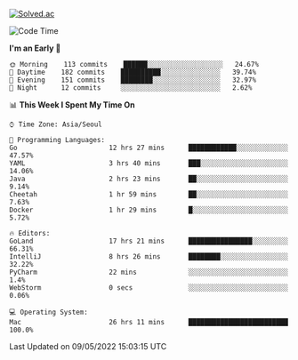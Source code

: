 [![Solved.ac](http://mazassumnida.wtf/api/v2/generate_badge?boj=kuckjwi)](https://solved.ac/kuckjwi)
<!--START_SECTION:waka-->
![Code Time](http://img.shields.io/badge/Code%20Time-0-blue)

**I'm an Early 🐤** 

```text
🌞 Morning    113 commits    ██████░░░░░░░░░░░░░░░░░░░   24.67% 
🌆 Daytime    182 commits    ██████████░░░░░░░░░░░░░░░   39.74% 
🌃 Evening    151 commits    ████████░░░░░░░░░░░░░░░░░   32.97% 
🌙 Night      12 commits     ░░░░░░░░░░░░░░░░░░░░░░░░░   2.62%

```


📊 **This Week I Spent My Time On** 

```text
⌚︎ Time Zone: Asia/Seoul

💬 Programming Languages: 
Go                       12 hrs 27 mins      ████████████░░░░░░░░░░░░░   47.57% 
YAML                     3 hrs 40 mins       ███░░░░░░░░░░░░░░░░░░░░░░   14.06% 
Java                     2 hrs 23 mins       ██░░░░░░░░░░░░░░░░░░░░░░░   9.14% 
Cheetah                  1 hr 59 mins        ██░░░░░░░░░░░░░░░░░░░░░░░   7.63% 
Docker                   1 hr 29 mins        █░░░░░░░░░░░░░░░░░░░░░░░░   5.72%

🔥 Editors: 
GoLand                   17 hrs 21 mins      ████████████████░░░░░░░░░   66.31% 
IntelliJ                 8 hrs 26 mins       ████████░░░░░░░░░░░░░░░░░   32.22% 
PyCharm                  22 mins             ░░░░░░░░░░░░░░░░░░░░░░░░░   1.4% 
WebStorm                 0 secs              ░░░░░░░░░░░░░░░░░░░░░░░░░   0.06%

💻 Operating System: 
Mac                      26 hrs 11 mins      █████████████████████████   100.0%

```


 Last Updated on 09/05/2022 15:03:15 UTC
<!--END_SECTION:waka-->
